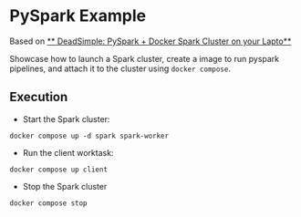 # PySpark Example

Based on [** DeadSimple: PySpark + Docker Spark Cluster on your Lapto**](https://medium.com/programmers-journey/deadsimple-pyspark-docker-spark-cluster-on-your-laptop-9f12e915ecf4)

Showcase how to launch a Spark cluster, create a image to run pyspark pipelines, and attach it to the cluster using `docker compose`.

## Execution
- Start the Spark cluster:

```
docker compose up -d spark spark-worker
```

- Run the client worktask:

```
docker compose up client
```

- Stop the Spark cluster
```
docker compose stop
```
